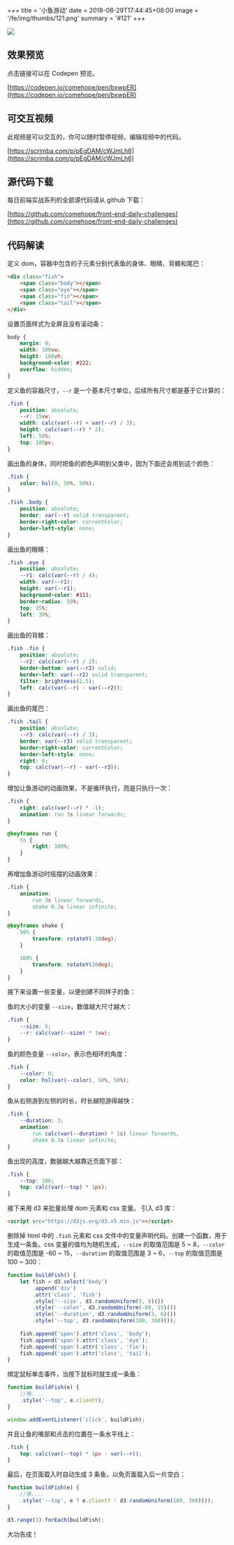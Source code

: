 +++
title = '小鱼游动'
date = 2018-08-29T17:44:45+08:00
image = '/fe/img/thumbs/121.png'
summary = '#121'
+++

![](./work.gif)

## 效果预览

点击链接可以在 Codepen 预览。

[https://codepen.io/comehope/pen/bxwpER](https://codepen.io/comehope/pen/bxwpER)

## 可交互视频

此视频是可以交互的，你可以随时暂停视频，编辑视频中的代码。

[https://scrimba.com/p/pEgDAM/cWJmLh6](https://scrimba.com/p/pEgDAM/cWJmLh6)

## 源代码下载

每日前端实战系列的全部源代码请从 github 下载：

[https://github.com/comehope/front-end-daily-challenges](https://github.com/comehope/front-end-daily-challenges)

## 代码解读

定义 dom，容器中包含的子元素分别代表鱼的身体、眼睛、背鳍和尾巴：
```html
<div class="fish">
    <span class="body"></span>
    <span class="eye"></span>
    <span class="fin"></span>
    <span class="tail"></span>
</div>
```

设置页面样式为全屏且没有滚动条：
```css
body {
    margin: 0;
    width: 100vw;
    height: 100vh;
    background-color: #222;
    overflow: hidden;
}
```

定义鱼的容器尺寸，`--r` 是一个基本尺寸单位，后续所有尺寸都是基于它计算的：
```css
.fish {
    position: absolute;
    --r: 15vw;
    width: calc(var(--r) + var(--r) / 3);
    height: calc(var(--r) * 2);
    left: 50%;
    top: 100px;
}
```

画出鱼的身体，同时把鱼的颜色声明到父类中，因为下面还会用到这个颜色：
```css
.fish {
    color: hsl(0, 50%, 50%);
}

.fish .body {
    position: absolute;
    border: var(--r) solid transparent;
    border-right-color: currentColor;
    border-left-style: none;
}
```

画出鱼的眼睛：
```css
.fish .eye {
    position: absolute;
    --r1: calc(var(--r) / 4);
    width: var(--r1);
    height: var(--r1);
    background-color: #111;
    border-radius: 50%;
    top: 35%;
    left: 30%;
}
```

画出鱼的背鳍：
```css
.fish .fin {
    position: absolute;
    --r2: calc(var(--r) / 2);
    border-bottom: var(--r2) solid;
    border-left: var(--r2) solid transparent;
    filter: brightness(2.5);
    left: calc(var(--r) - var(--r2));
}
```

画出鱼的尾巴：
```css
.fish .tail {
    position: absolute;
    --r3: calc(var(--r) / 3);
    border: var(--r3) solid transparent;
    border-right-color: currentColor;
    border-left-style: none;
    right: 0;
    top: calc(var(--r) - var(--r3));
}
```

增加让鱼游动的动画效果，不是循环执行，而是只执行一次：
```css
.fish {
    right: calc(var(--r) * -1);
    animation: run 3s linear forwards;
}

@keyframes run {
    to {
        right: 100%;
    }
}
```

再增加鱼游动时摇摆的动画效果：
```css
.fish {
    animation: 
        run 3s linear forwards,
        shake 0.3s linear infinite;
}

@keyframes shake {
    50% {
        transform: rotateY(-30deg);
    }

    100% {
        transform: rotateY(30deg);
    }
}
```

接下来设置一些变量，以便创建不同样子的鱼：

鱼的大小的变量 `--size`，数值越大尺寸越大：
```css
.fish {
    --size: 5;
    --r: calc(var(--size) * 1vw);
}
```

鱼的颜色变量 `--color`，表示色相环的角度：
```css
.fish {
    --color: 0;
    color: hsl(var(--color), 50%, 50%);
}
```

鱼从右侧游到左侧的时长，时长越短游得越快：
```css
.fish {
    --duration: 3;
    animation: 
        run calc(var(--duration) * 1s) linear forwards,
        shake 0.3s linear infinite;
}
```

鱼出现的高度，数据越大越靠近页面下部：
```css
.fish {
    --top: 100;
    top: calc(var(--top) * 1px);
}
```

接下来用 d3 来批量处理 dom 元素和 css 变量。
引入 d3 库：
```html
<script src="https://d3js.org/d3.v5.min.js"></script>
```

删除掉 html 中的 `.fish` 元素和 css 文件中的变量声明代码。创建一个函数，用于生成一条鱼。css 变量的值均为随机生成，`--size` 的取值范围是 5 ~ 8，`--color` 的取值范围是 -60 ~ 15，`--duration` 的取值范围是 3 ~ 6，`--top` 的取值范围是 100 ~ 300：
```javascript
function buildFish() {
    let fish = d3.select('body')
        .append('div')
        .attr('class', 'fish')
        .style('--size', d3.randomUniform(5, 8)())
        .style('--color', d3.randomUniform(-60, 15)())
        .style('--duration', d3.randomUniform(3, 6)())
        .style('--top', d3.randomUniform(100, 300)());
    
    fish.append('span').attr('class', 'body');
    fish.append('span').attr('class', 'eye');
    fish.append('span').attr('class', 'fin');
    fish.append('span').attr('class', 'tail');
}
```

绑定鼠标单击事件，当按下鼠标时就生成一条鱼：
```javascript
function buildFish(e) {
    //略....
    .style('--top', e.clientY);
}

window.addEventListener('click', buildFish);
```

并且让鱼的嘴部和点击的位置在一条水平线上：
```css
.fish {
    top: calc(var(--top) * 1px - var(--r));
}
```

最后，在页面载入时自动生成 3 条鱼，以免页面载入后一片空白：
```javascript
function buildFish(e) {
    //略....
    .style('--top', e ? e.clientY : d3.randomUniform(100, 300)());
}

d3.range(3).forEach(buildFish);
```

大功告成！

